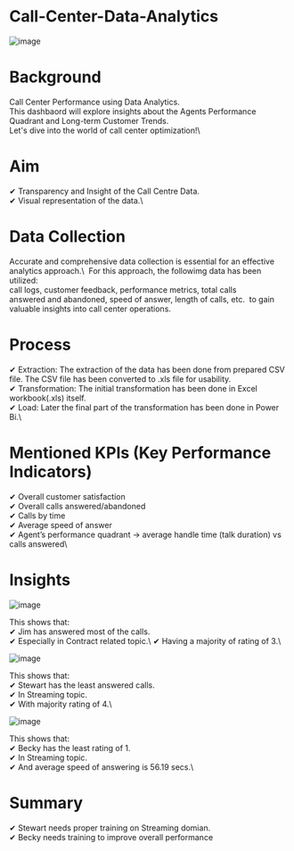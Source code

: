 # Call-Center-Data-Analytics

![image](https://github.com/Mayukh19/Call-Center-Data-Analytics/assets/119560255/8bfc0863-2ac9-4f4d-aca0-23370f79ea0b)

# Background
Call Center Performance using Data Analytics.\
This dashbaord will explore insights about the Agents Performance Quadrant and Long-term Customer Trends.\
Let's dive into the world of call center optimization!\

# Aim
✔ Transparency and Insight of the Call Centre Data.\
✔ Visual representation of the data.\

# Data Collection
Accurate and comprehensive data collection is essential for an effective analytics approach.\ 
For this approach, the followimg data has been utilized:\
call logs, customer feedback, performance metrics, total calls answered and abandoned, speed of answer, length of calls, etc.  to gain valuable insights into call center operations.

# Process
✔ Extraction: The extraction of the data has been done from prepared CSV file. The CSV file has been converted to .xls file for usability.\
✔ Transformation: The initial transformation has been done in Excel workbook(.xls) itself.\
✔ Load: Later the final part of the transformation has been done in Power Bi.\

# Mentioned KPIs (Key Performance Indicators)
✔ Overall customer satisfaction\
✔ Overall calls answered/abandoned\
✔ Calls by time\
✔ Average speed of answer\
✔ Agent’s performance quadrant -> average handle time (talk duration) vs calls answered\

# Insights

![image](https://github.com/Mayukh19/Call-Center-Data-Analytics/assets/119560255/ebe26898-d7cc-421b-a8b1-f431325589b3)

This shows that:\
✔ Jim has answered most of the calls.\
✔ Especially in Contract related topic.\ 
✔ Having a majority of rating of 3.\

![image](https://github.com/Mayukh19/Call-Center-Data-Analytics/assets/119560255/063c5229-4fad-4f9a-a857-646896117416)

This shows that:\
✔ Stewart has the least answered calls.\
✔ In Streaming topic.\
✔ With majority rating of 4.\

![image](https://github.com/Mayukh19/Call-Center-Data-Analytics/assets/119560255/009356b5-0474-46eb-b433-c16f37587cc9)

This shows that:\
✔ Becky has the least rating of 1.\
✔ In Streaming topic.\
✔ And average speed of answering is 56.19 secs.\

# Summary
✔ Stewart needs proper training on Streaming domian.\
✔ Becky needs training to improve overall performance
